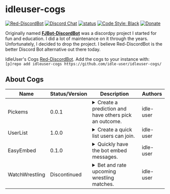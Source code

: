 # idleuser-cogs

[![Red-DiscordBot](https://img.shields.io/badge/Red--DiscordBot-V3-red.svg)](https://github.com/Cog-Creators/Red-DiscordBot)
[![Discord Chat](https://discordapp.com/api/guilds/361689774723170304/embed.png)](https://discord.gg/U5wDzWP8yD)
[![status](https://img.shields.io/badge/Project%20Status-in--development-green.svg)](#)
[![Code Style: Black](https://img.shields.io/badge/code%20style-black-000000.svg)](https://github.com/ambv/black)
[![Donate](https://img.shields.io/badge/Donate-PayPal-green.svg)](https://www.paypal.com/cgi-bin/webscr?cmd=_donations&business=jesus_andrade45%40yahoo%2ecom&lc=US&item_name=GitHub%20Projects&currency_code=USD&bn=PP%2dDonationsBF%3abtn_donateCC_LG%2egif%3aNonHosted)

Originally named **[FJBot-DiscordBot](https://github.com/idle-user/fjbot-discordbot)** was a discordpy project I started for fun and education. I did a lot of maintenance on it through the years. Unfortunately, I decided to drop the project. I believe Red-DiscordBot is the better Discord Bot alternative out there today.

IdleUser's Cogs [Red-DiscordBot](https://github.com/Cog-Creators/Red-DiscordBot/tree/V3/develop).
Add the cogs to your instance with: `[p]repo add idleuser-cogs https://github.com/idle-user/idleuser-cogs/`

## About Cogs


| Name           | Status/Version | Description                                                                                                                                                                                                                                                                                                                     | Authors |
|----------------|----------------|---------------------------------------------------------------------------------------------------------------------------------------------------------------------------------------------------------------------------------------------------------------------------------------------------------------------------------|---------|
| Pickems        | 0.0.1          | <details><summary>Create a prediction and have others pick an outcome.</summary>A self-managed prediction system that allows creation of a prompt and up to 5 outcomes to choose from. Requires backend API to function. Visit [api.idleuser.com](https://github.com/idle-user/api.idleuser.com) for implementation.</details> | idle-user |
| UserList       | 1.0.0          | <details><summary>Create a quick list users can join.</summary>Users with Manage Messages permission can start, clear, or pop users off the list. When max number of users have joined, no more entries are permitted.</details>                                                                                                | idle-user |
| EasyEmbed      | 0.1.0          | <details><summary>Quickly have the bot embed messages.</summary>Stylize bot messages quickly. Includes editing existing messages.</details>                                                                                                                                                                                     | idle-user |
| WatchWrestling | Discontinued   | <details><summary>Bet and rate upcoming wrestling matches.</summary>Communicate with idleuser.com's [Matches](https://idleuser.com/projects/matches/) via API.</details>                                                                                                                                                        | idle-user |
